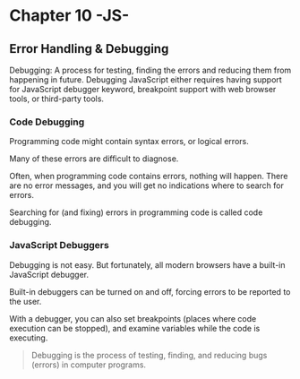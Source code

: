 # Chapter 10 -JS-
## Error Handling & Debugging


Debugging: A process for testing, finding the errors and reducing them from happening in future. Debugging JavaScript either requires having support for JavaScript debugger keyword, breakpoint support with web browser tools, or third-party tools. 

### Code Debugging
Programming code might contain syntax errors, or logical errors.

Many of these errors are difficult to diagnose.

Often, when programming code contains errors, nothing will happen. There are no error messages, and you will get no indications where to search for errors.

Searching for (and fixing) errors in programming code is called code debugging.

### JavaScript Debuggers
Debugging is not easy. But fortunately, all modern browsers have a built-in JavaScript debugger.

Built-in debuggers can be turned on and off, forcing errors to be reported to the user.

With a debugger, you can also set breakpoints (places where code execution can be stopped), and examine variables while the code is executing.

> Debugging is the process of testing, finding, and reducing bugs (errors) in computer programs.